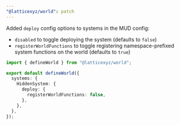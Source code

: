 ```yaml
---
"@latticexyz/world": patch
---
```


Added `deploy` config options to systems in the MUD config:
 - `disabled` to toggle deploying the system (defaults to `false`)
 - `registerWorldFunctions` to toggle registering namespace-prefixed system functions on the world (defaults to `true`)

```ts
import { defineWorld } from "@latticexyz/world";

export default defineWorld({
  systems: {
    HiddenSystem: {
      deploy: {
        registerWorldFunctions: false,
      },
    },
  },
});
```
